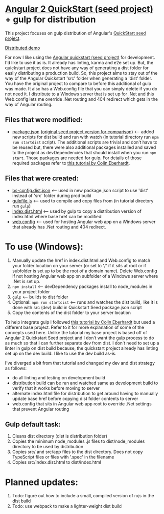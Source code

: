# [Angular 2 QuickStart (seed project)](https://github.com/angular/quickstart) + gulp for distribution
  
This project focuses on gulp distribution of Angular's [QuickStart seed project](https://github.com/angular/quickstart).  
  
[Distributed demo](http://mobilewebsmart.com/_tests/20170819_angular_quickstart_gulp/index.html)  
  
For now I like using the [Angular quickstart (seed project)](https://github.com/angular/quickstart) for development. I'd like to use it as is. It already has linting, karma and e2e set up. But, the quickstart project does not have any way of generating a dist folder for easily distributing a production build. So, this project aims to stay out of the way of the Angular Quickstart 'src' folder when generating a 'dist' folder. You have the original project to compare to before this additional of gulp was made. It also has a Web.config file that you can simply delete if you do not need it. I distribute to a Windows server that is set up for .Net and this Web.config lets me override .Net routing and 404 redirect which gets in the way of Angular routing.  
  
## Files that were modified:
- [package.json](https://github.com/BumbleB2na/Angular-2-Quickstart-Gulp/blob/master/package.json) ([original seed project version for comparison](https://github.com/angular/quickstart/blob/master/package.json)) <-- added new scripts for dist build and run with watch (in tutorial directory run `npm run startdist` script). The additional scripts are trivial and don't have to be reused but, there were also additional packages installed and saved to the project as devDependencies that should install when you run `npm start`. Those packages are needed for gulp. For details of those required packages refer to [this tutorial by Colin Eberhardt](http://blog.scottlogic.com/2015/12/24/creating-an-angular-2-build.html).    
   
## Files that were created:
- [bs-config.dist.json](https://github.com/BumbleB2na/Angular-2-Quickstart-Gulp/blob/master/bs-config.dist.json)  <-- used in new package.json script to use 'dist' instead of 'src' folder during prod build
- [gulpfile.js](https://github.com/BumbleB2na/Angular-2-Quickstart-Gulp/blob/master/gulpfile.js)  <-- used to compile and copy files from  (in tutorial directory run `gulp`)  
- [index.dist.html](https://github.com/BumbleB2na/Angular-2-Quickstart-Gulp/blob/master/src/index.dist.html)  <-- used by gulp to copy a distribution version of index.html where base href can be modified
- [web.config](https://github.com/BumbleB2na/Angular-2-Quickstart-Gulp/blob/master/src/Web.config)  <-- used for hosting Angular web app on a Windows server that already has .Net routing and 404 redirect.  
  
# To use (Windows):
1. Manually update the href in index.dist.html and Web.config to match your folder location on your server (or set to '/' if it sits at root or if subfolder is set up to be the root of a domain name). Delete Web.config if not hosting Angular web app on subfolder of a Windows server where .Net is set up.
2. `npm install`  <-- devDependency packages install to node_modules in your project folder
3. `gulp`  <-- builds to dist folder
4. Optional: `npm run startdist`  <-- runs and watches the dist build, like it is done with src (dev) build in Quickstart Seed package.json script
5. Copy the contents of the dist folder to your server location
  
To help integrate gulp I followed [this tutorial by Colin Eberhardt](http://blog.scottlogic.com/2015/12/24/creating-an-angular-2-build.html) but used a different base project. Refer to it for more explanation of some of the concepts used here. Unlike the tutorial my base project is based off of Angular 2 Quickstart Seed project and I don't want the gulp process to do as much so that I can further separate dev from dist. I don't need to set up a linter in gulp on dist build because, the quickstart project already has linting set up on the dev build. I like to use the dev build as-is.  
  
I've diverged a bit from that tutorial and changed my dev and dist strategy as follows: 
- do all linting and testing on development build
- distribution build can be ran and watched same as development build to verify that it works before moving to server
- alternate index.html file for distribution to get around having to manually update base href before copying dist folder contents to server
- web.config that sits in Angular web app root to override .Net settings that prevent Angular routing  
  
## Gulp default task:
1. Cleans dist directory  (dist is distribution folder)
2. Copies the minimum node\_modules .js files to dist/node_modules directory to be used by distribution  
3. Copies src/ and src/app files to the dist directory. Does not copy TypeScript files or files with '.spec' in the filename
4. Copies src/index.dist.html to dist/index.html
  
# Planned updates:
1. Todo: figure out how to include a small, compiled version of rxjs in the dist build
2. Todo: use webpack to make a lighter-weight dist build  
